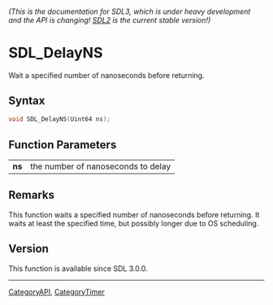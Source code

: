 ###### (This is the documentation for SDL3, which is under heavy development and the API is changing! [SDL2](https://wiki.libsdl.org/SDL2/) is the current stable version!)
# SDL_DelayNS

Wait a specified number of nanoseconds before returning.

## Syntax

```c
void SDL_DelayNS(Uint64 ns);

```

## Function Parameters

|            |                                    |
| ---------- | ---------------------------------- |
| **ns**     | the number of nanoseconds to delay |

## Remarks

This function waits a specified number of nanoseconds before returning. It
waits at least the specified time, but possibly longer due to OS
scheduling.

## Version

This function is available since SDL 3.0.0.

----
[CategoryAPI](CategoryAPI), [CategoryTimer](CategoryTimer)


